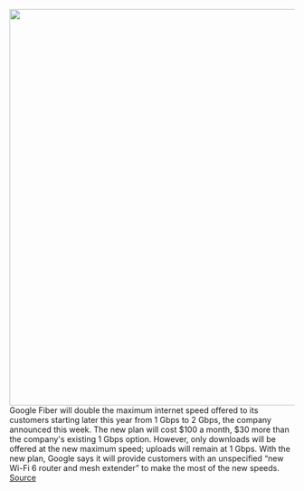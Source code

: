 <img src='https://cdn.vox-cdn.com/thumbor/oO5aP01isSuWm_kTTFKuEmnxKlU=/0x0:900x600/1200x800/filters:focal(378x228:522x372)/cdn.vox-cdn.com/uploads/chorus_image/image/67409372/speedometer_internetspeed_2gig2x_blog.0.jpg' width='700px' /><br/>
Google Fiber will double the maximum internet speed offered to its customers starting later this year from 1 Gbps to 2 Gbps, the company announced this week. The new plan will cost $100 a month, $30 more than the company's existing 1 Gbps option. However, only downloads will be offered at the new maximum speed; uploads will remain at 1 Gbps. With the new plan, Google says it will provide customers with an unspecified “new Wi-Fi 6 router and mesh extender” to make the most of the new speeds.
<a href='https://www.theverge.com/2020/9/15/21437958/google-fiber-2-gig-gbps-internet-nashville-huntsville-speed-webpass-pilot'> Source <a/>